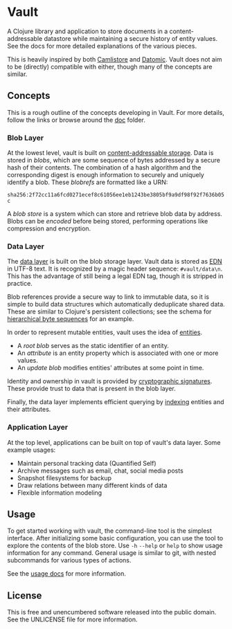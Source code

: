 Vault
=====

A Clojure library and application to store documents in a content-addressable
datastore while maintaining a secure history of entity values. See the docs for
more detailed explanations of the various pieces.

This is heavily inspired by both [Camlistore](http://camlistore.org/) and
[Datomic](http://www.datomic.com/). Vault does not aim to be (directly)
compatible with either, though many of the concepts are similar.

## Concepts

This is a rough outline of the concepts developing in Vault. For more details,
follow the links or browse around the [doc](doc/) folder.

### Blob Layer

At the lowest level, vault is built on [content-addressable
storage](doc/blobs.md). Data is stored in _blobs_, which are some sequence of
bytes addressed by a secure hash of their contents. The combination of a hash
algorithm and the corresponding digest is enough information to securely and
uniquely identify a blob. These _blobrefs_ are formatted like a URN:

`sha256:2f72cc11a6fcd0271ecef8c61056ee1eb1243be3805bf9a9df98f92f7636b05c`

A _blob store_ is a system which can store and retrieve blob data by address.
Blobs can be _encoded_ before being stored, performing operations like
compression and encryption.

### Data Layer

The [data layer](doc/data-structures.md) is built on the blob storage layer.
Vault data is stored as [EDN](https://github.com/edn-format/edn) in UTF-8 text.
It is recognized by a magic header sequence: `#vault/data\n`. This has the
advantage of still being a legal EDN tag, though it is stripped in practice.

Blob references provide a secure way to link to immutable data, so it is simple
to build data structures which automatically deduplicate shared data. These are
similar to Clojure's persistent collections; see the schema for [hierarchical
byte sequences](doc/schema/bytes.edn) for an example.

In order to represent mutable entities, vault uses the idea of
[entities](doc/entities.md).
- A _root blob_ serves as the static identifier of an entity.
- An _attribute_ is an entity property which is associated with one or more values.
- An _update blob_ modifies entities' attributes at some point in time.

Identity and ownership in vault is provided by [cryptographic
signatures](doc/signatures.md). These provide trust to data that is present in
the blob layer.

Finally, the data layer implements efficient querying by
[indexing](doc/indexing.md) entities and their attributes.

### Application Layer

At the top level, applications can be built on top of vault's data layer. Some
example usages:
- Maintain personal tracking data (Quantified Self)
- Archive messages such as email, chat, social media posts
- Snapshot filesystems for backup
- Draw relations between many different kinds of data
- Flexible information modeling

## Usage

To get started working with vault, the command-line tool is the simplest
interface. After initializing some basic configuration, you can use the tool to
explore the contents of the blob store. Use `-h` `--help` or `help` to show
usage information for any command. General usage is similar to git, with nested
subcommands for various types of actions.

See the [usage docs](doc/tool.md) for more information.

## License

This is free and unencumbered software released into the public domain.
See the UNLICENSE file for more information.
